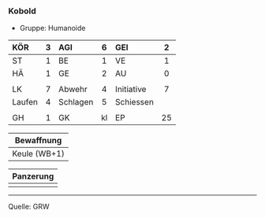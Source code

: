### Kobold

- Gruppe: Humanoide

| KÖR    |  3  | AGI      |  6  | GEI        |  2  |
| :----- | :-: | :------- | :-: | :--------- | :-: |
| ST     |  1  | BE       |  1  | VE         |  1  |
| HÄ     |  1  | GE       |  2  | AU         |  0  |
|        |     |          |     |            |     |
| LK     |  7  | Abwehr   |  4  | Initiative |  7  |
| Laufen |  4  | Schlagen |  5  | Schiessen  |     |
|        |     |          |     |            |     |
| GH     |  1  | GK       | kl  | EP         | 25  |

|  Bewaffnung  |
| :----------: |
| Keule (WB+1) |

| Panzerung |
| :-------: |
|           |

---

Quelle: GRW
